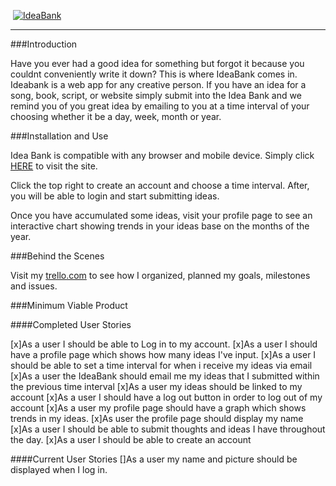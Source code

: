 <img align="middle"> [![IdeaBank](https://i.imgur.com/OSdnwIS.png)](https://evening-fjord-4234.herokuapp.com/) </img>

---

###Introduction

Have you ever had a good idea for something but forgot it because you couldnt conveniently write it down? This is where IdeaBank comes in. Ideabank is a web app for any creative person. If you have an idea for a song, book, script, or website simply submit into the Idea Bank and we remind you of you great idea by emailing to you at a time interval of your choosing whether it be a day, week, month or year.

###Installation and Use

Idea Bank is compatible with any browser and mobile device. Simply click [HERE](https://evening-fjord-4234.herokuapp.com/) to visit the site.

Click the top right to create an account and choose a time interval. After, you will be able to login and start submitting ideas.

Once you have accumulated some ideas, visit your profile page to see an interactive chart showing trends in your ideas base on the months of the year.
    
###Behind the Scenes

Visit my [trello.com](https://trello.com/b/V0gjWrMy/ideabank) to see how I organized, planned my goals, milestones and issues.

###Minimum Viable Product

####Completed User Stories

[x]As a user I should be able to Log in to my account.
[x]As a user I should have a profile page which shows how many ideas I've input.
[x]As a user I should be able to set a time interval for when i receive my ideas via email
[x]As a user the IdeaBank should email me my ideas that I submitted within the previous time interval
[x]As a user my ideas should be linked to my account
[x]As a user I should have a log out button in order to log out of my account 
[x]As a user my profile page should have a graph which shows trends in my ideas.
[x]As user the profile page should display my name
[x]As a user I should be able to submit thoughts and ideas I have throughout the day.
[x]As a user I should be able to create an account

####Current User Stories
[]As a user my name and picture should be displayed when I log in.
